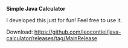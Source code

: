 **Simple Java Calculator**

I developed this just for fun! Feel free to use it.

Download:
https://github.com/leocontiei/java-calculator/releases/tag/MainRelease
